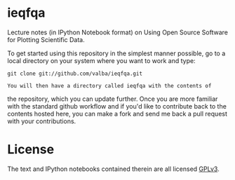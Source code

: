# ieqfqa

Lecture notes (in IPython Notebook format) on Using Open Source
Software for Plotting Scientific Data.

To get started using this repository in the simplest manner possible,
go to a local directory on your system where you want to work and type:

    git clone git://github.com/valba/ieqfqa.git
    
    You will then have a directory called ieqfqa with the contents of
the repository, which you can update further.  Once you are more familiar
with the standard github workflow and if you'd like to contribute back to the
contents hosted here, you can make a fork and send me back a pull request with
your contributions.

# License

The text and IPython notebooks contained therein are all licensed
[GPLv3](http://gplv3.fsf.org/).

